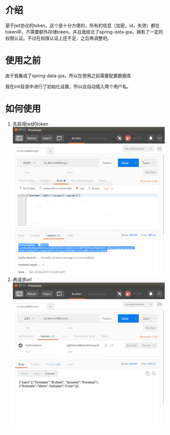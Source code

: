 # 介绍
基于jwt协议的token，这个是十分方便的，所有的信息（加密，id，失效）都在token中，不需要额外存储token。并且我结合了spring-data-jpa，拥有了一定的权限认证。不过在权限认证上还不足，之后再调整吧。

# 使用之前

由于我集成了spring-data-jpa，所以在使用之前需要配置数据库

我在init目录中进行了初始化设置，所以会自动插入两个用户名。

# 如何使用

1. 先获得jwt的token
    ![](img/1.png)
2. 再请求url
     ![](img/2.png)

